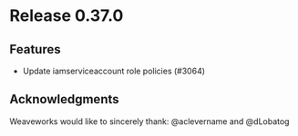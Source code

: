 # Release 0.37.0

## Features

- Update iamserviceaccount role policies (#3064)

## Acknowledgments
Weaveworks would like to sincerely thank:
 @aclevername and @dLobatog

